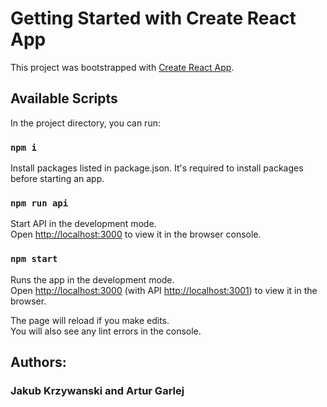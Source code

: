 # Getting Started with Create React App

This project was bootstrapped with [Create React App](https://github.com/facebook/create-react-app).

## Available Scripts

In the project directory, you can run:

### `npm i`

Install packages listed in package.json.
It's required to install packages before starting an app.

### `npm run api`

Start API in the development mode.\
Open [http://localhost:3000](http://localhost:3000) to view it in the browser console.

### `npm start`

Runs the app in the development mode.\
Open [http://localhost:3000](http://localhost:3000) (with API [http://localhost:3001](http://localhost:3001)) to view it in the browser.

The page will reload if you make edits.\
You will also see any lint errors in the console.

## Authors:

### Jakub Krzywanski and Artur Garlej
